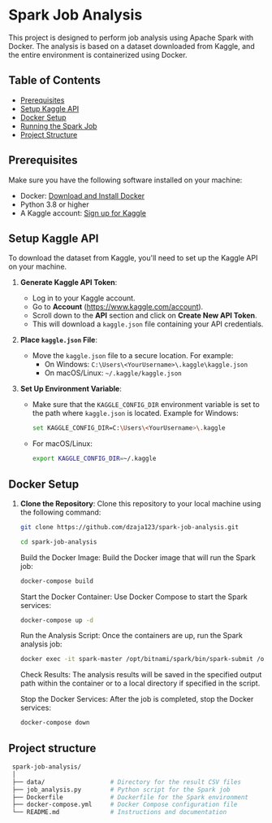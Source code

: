 # Spark Job Analysis

This project is designed to perform job analysis using Apache Spark with Docker. The analysis is based on a dataset downloaded from Kaggle, and the entire environment is containerized using Docker.

## Table of Contents
- [Prerequisites](#prerequisites)
- [Setup Kaggle API](#setup-kaggle-api)
- [Docker Setup](#docker-setup)
- [Running the Spark Job](#running-the-spark-job)
- [Project Structure](#project-structure)

## Prerequisites
Make sure you have the following software installed on your machine:
- Docker: [Download and Install Docker](https://docs.docker.com/get-docker/)
- Python 3.8 or higher
- A Kaggle account: [Sign up for Kaggle](https://www.kaggle.com/)

## Setup Kaggle API
To download the dataset from Kaggle, you'll need to set up the Kaggle API on your machine.

1. **Generate Kaggle API Token**:
   - Log in to your Kaggle account.
   - Go to **Account** (https://www.kaggle.com/account).
   - Scroll down to the **API** section and click on **Create New API Token**.
   - This will download a `kaggle.json` file containing your API credentials.

2. **Place `kaggle.json` File**:
   - Move the `kaggle.json` file to a secure location. For example:
     - On Windows: `C:\Users\<YourUsername>\.kaggle\kaggle.json`
     - On macOS/Linux: `~/.kaggle/kaggle.json`

3. **Set Up Environment Variable**:
   - Make sure that the `KAGGLE_CONFIG_DIR` environment variable is set to the path where `kaggle.json` is located. Example for Windows:
     ```bash
     set KAGGLE_CONFIG_DIR=C:\Users\<YourUsername>\.kaggle
     ```

   - For macOS/Linux:
     ```bash
     export KAGGLE_CONFIG_DIR=~/.kaggle
     ```

## Docker Setup

1. **Clone the Repository**:
   Clone this repository to your local machine using the following command:
   ```bash
   git clone https://github.com/dzaja123/spark-job-analysis.git
   ```

   ```bash
   cd spark-job-analysis
   ```

   Build the Docker Image: Build the Docker image that will run the Spark job:
   ```bash
   docker-compose build
   ```

   Start the Docker Container: Use Docker Compose to start the Spark services:
   ```bash
   docker-compose up -d
   ```

   Run the Analysis Script: Once the containers are up, run the Spark analysis job:
   ```bash
   docker exec -it spark-master /opt/bitnami/spark/bin/spark-submit /opt/bitnami/spark/spark_app/job_analysis.py
   ```
   Check Results: The analysis results will be saved in the specified output path within the container or to a local directory if specified in the script.

   Stop the Docker Services: After the job is completed, stop the Docker services:
   ```bash
   docker-compose down
   ```

## Project structure
   ```bash
    spark-job-analysis/
    │
    ├── data/                  # Directory for the result CSV files
    ├── job_analysis.py        # Python script for the Spark job
    ├── Dockerfile             # Dockerfile for the Spark environment
    ├── docker-compose.yml     # Docker Compose configuration file
    └── README.md              # Instructions and documentation
   ```
